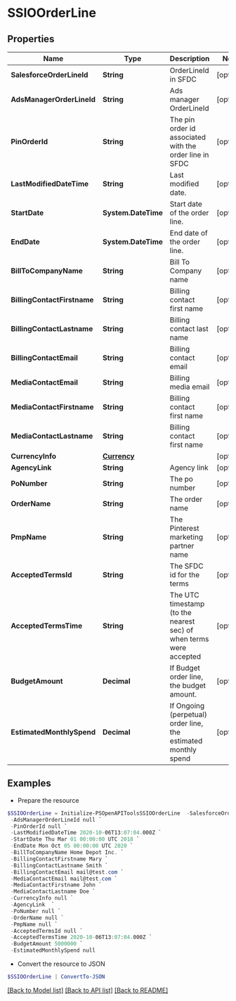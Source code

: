 # SSIOOrderLine
## Properties

Name | Type | Description | Notes
------------ | ------------- | ------------- | -------------
**SalesforceOrderLineId** | **String** | OrderLineId in SFDC | [optional] 
**AdsManagerOrderLineId** | **String** | Ads manager OrderLineId | [optional] 
**PinOrderId** | **String** | The pin order id associated with the order line in SFDC | [optional] 
**LastModifiedDateTime** | **String** | Last modified date. | [optional] 
**StartDate** | **System.DateTime** | Start date of the order line. | [optional] 
**EndDate** | **System.DateTime** | End date of the order line. | [optional] 
**BillToCompanyName** | **String** | Bill To Company name | [optional] 
**BillingContactFirstname** | **String** | Billing contact first name | [optional] 
**BillingContactLastname** | **String** | Billing contact last name | [optional] 
**BillingContactEmail** | **String** | Billing contact email | [optional] 
**MediaContactEmail** | **String** | Billing media email | [optional] 
**MediaContactFirstname** | **String** | Billing contact first name | [optional] 
**MediaContactLastname** | **String** | Billing contact first name | [optional] 
**CurrencyInfo** | [**Currency**](Currency.md) |  | [optional] 
**AgencyLink** | **String** | Agency link | [optional] 
**PoNumber** | **String** | The po number | [optional] 
**OrderName** | **String** | The order name | [optional] 
**PmpName** | **String** | The Pinterest marketing partner name | [optional] 
**AcceptedTermsId** | **String** | The SFDC id for the terms | [optional] 
**AcceptedTermsTime** | **String** | The UTC timestamp (to the nearest sec) of when terms were accepted | [optional] 
**BudgetAmount** | **Decimal** | If Budget order line, the budget amount. | [optional] 
**EstimatedMonthlySpend** | **Decimal** | If Ongoing (perpetual) order line, the estimated monthly spend | [optional] 

## Examples

- Prepare the resource
```powershell
$SSIOOrderLine = Initialize-PSOpenAPIToolsSSIOOrderLine  -SalesforceOrderLineId null `
 -AdsManagerOrderLineId null `
 -PinOrderId null `
 -LastModifiedDateTime 2020-10-06T13:07:04.000Z `
 -StartDate Thu Mar 01 00:00:00 UTC 2018 `
 -EndDate Mon Oct 05 00:00:00 UTC 2020 `
 -BillToCompanyName Home Depot Inc. `
 -BillingContactFirstname Mary `
 -BillingContactLastname Smith `
 -BillingContactEmail mail@test.com `
 -MediaContactEmail mail@test.com `
 -MediaContactFirstname John `
 -MediaContactLastname Doe `
 -CurrencyInfo null `
 -AgencyLink  `
 -PoNumber null `
 -OrderName null `
 -PmpName null `
 -AcceptedTermsId null `
 -AcceptedTermsTime 2020-10-06T13:07:04.000Z `
 -BudgetAmount 5000000 `
 -EstimatedMonthlySpend null
```

- Convert the resource to JSON
```powershell
$SSIOOrderLine | ConvertTo-JSON
```

[[Back to Model list]](../README.md#documentation-for-models) [[Back to API list]](../README.md#documentation-for-api-endpoints) [[Back to README]](../README.md)

